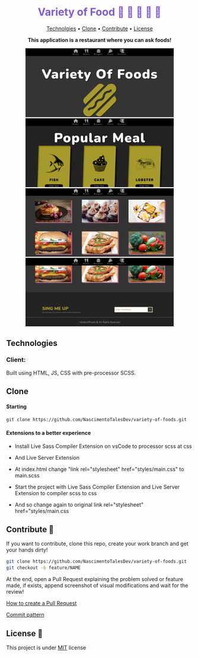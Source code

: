 <h1 align="center" style="color: #805ad5; font-weight: bold;">Variety of Food 🍔 🍕 🥪 🌭 🌮</h1>

<p align="center">
 <a href="#tech">Technolgies</a> • 
 <a href="#clone">Clone</a> • 
 <a href="#contribute">Contribute</a> •
 <a href="#license">License</a>
</p>

<p align="center">
<b>This application is a restaurant where you can ask foods!</b>
</p>
<div align="center" >
  <div>
    <img src="./images/img1.png" width="400px">
    <img src="./images/img2.png" width="400px">
  </div>
  <div>
    <img src="./images/img3.png" width="400px">
    <img src="./images/img4.png" width="400px">
  </div>
</div>


<h2 id="tech">Technologies</h2>

### Client:
  Built using HTML, JS, CSS with pre-processor SCSS.


<h2 id="clone">Clone</h2>

<h4>Starting</h4>

```
git clone https://github.com/NascimentoTalesDev/variety-of-foods.git
```

<h4> Extensions to a better experience</h4>

- Install Live Sass Compiler Extension on vsCode to processor scss at css 
- And Live Server Extension

- At index.html change "link rel="stylesheet" href="styles/main.css" to main.scss

- Start the project with Live Sass Compiler Extension and Live Server Extension to compiler scss to css 
- And so change again to original link rel="stylesheet" href="styles/main.css

<h2 id="contribute">Contribute 🚀</h2>

If you want to contribute, clone this repo, create your work branch and get your hands dirty!

```bash
git clone https://github.com/NascimentoTalesDev/variety-of-foods.git
git checkout -b feature/NAME
```

 At the end, open a Pull Request explaining the problem solved or feature made, if exists, append screenshot of visual modifications and wait for the review!

[How to create a Pull Request](https://www.atlassian.com/br/git/tutorials/making-a-pull-request)

[Commit pattern](https://gist.github.com/joshbuchea/6f47e86d2510bce28f8e7f42ae84c716)


<h2 id="license">License 📃 </h2>

This project is under [MIT](LICENSE) license